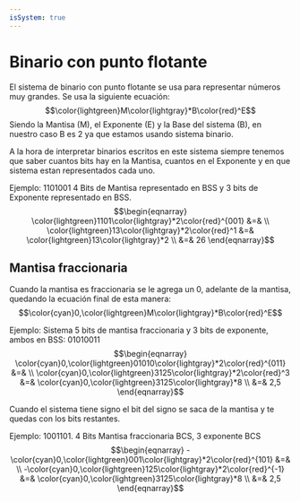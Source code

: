 ```yaml
---
isSystem: true
---
```


# Binario con punto flotante

El sistema de binario con punto flotante se usa para representar números muy grandes. Se usa la siguiente ecuación: $$\color{lightgreen}M\color{lightgray}*B\color{red}^E$$
Siendo la Mantisa (M), el Exponente (E) y la Base del sistema (B), en nuestro caso B es 2 ya que estamos usando sistema binario.

A la hora de interpretar binarios escritos en este sistema siempre tenemos que saber cuantos bits hay en la Mantisa, cuantos en el Exponente y en que sistema estan representados cada uno.

Ejemplo:
1101001 4 Bits de Mantisa representado en BSS y 3 bits de Exponente representado en BSS.
$$\begin{eqnarray}
\color{lightgreen}1101\color{lightgray}*2\color{red}^{001} &=& \\
\color{lightgreen}13\color{lightgray}*2\color{red}^1 &=& \color{lightgreen}13\color{lightgray}*2 \\
&=& 26
\end{eqnarray}$$

## Mantisa fraccionaria

Cuando la mantisa es fraccionaria se le agrega un $0,$ adelante de la mantisa, quedando la ecuación final de esta manera: 
$$\color{cyan}0,\color{lightgreen}M\color{lightgray}*B\color{red}^E$$

Ejemplo: 
Sistema 5 bits de mantisa fraccionaria y 3 bits de exponente, ambos en BSS: 01010011
$$\begin{eqnarray}
\color{cyan}0,\color{lightgreen}01010\color{lightgray}*2\color{red}^{011} &=& \\
\color{cyan}0,\color{lightgreen}3125\color{lightgray}*2\color{red}^3 &=& \color{cyan}0,\color{lightgreen}3125\color{lightgray}*8 \\
&=& 2,5
\end{eqnarray}$$

Cuando el sistema tiene signo el bit del signo se saca de la mantisa y te quedas con los bits restantes.

Ejemplo:
1001101\. 4 Bits Mantisa fraccionaria BCS, 3 exponente BCS
$$\begin{eqnarray}
-\color{cyan}0,\color{lightgreen}001\color{lightgray}*2\color{red}^{101} &=& \\
-\color{cyan}0,\color{lightgreen}125\color{lightgray}*2\color{red}^{-1} &=& 
\color{cyan}0,\color{lightgreen}3125\color{lightgray}*8 \\
&=& 2,5
\end{eqnarray}$$